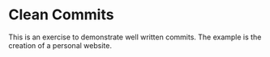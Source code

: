 Clean Commits
===================
This is an exercise to demonstrate well written commits. The example is the creation of a personal website.
